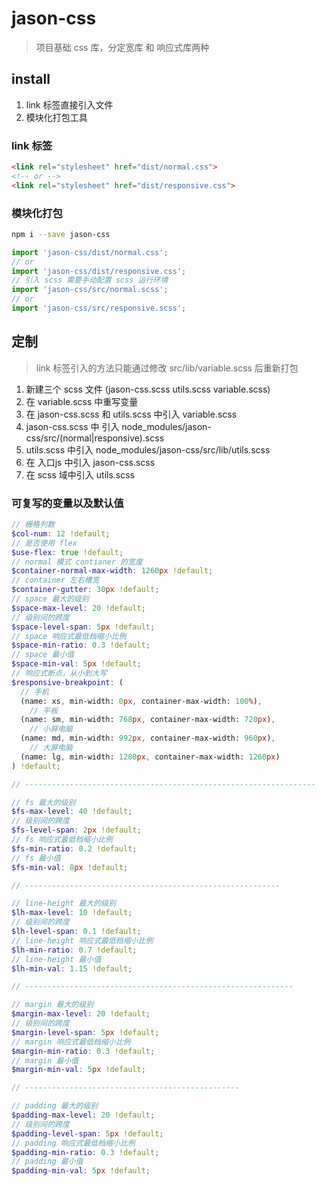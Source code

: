 # jason-css
> 项目基础 css 库，分定宽库 和 响应式库两种

## install

1. link 标签直接引入文件
2. 模块化打包工具

### link 标签
```html
<link rel="stylesheet" href="dist/normal.css">
<!-- or -->
<link rel="stylesheet" href="dist/responsive.css">
```

### 模块化打包
```bash
npm i --save jason-css
```

```javascript
import 'jason-css/dist/normal.css';
// or
import 'jason-css/dist/responsive.css';
// 引入 scss 需要手动配置 scss 运行环境
import 'jason-css/src/normal.scss';
// or
import 'jason-css/src/responsive.scss';
```

## 定制
> link 标签引入的方法只能通过修改 src/lib/variable.scss 后重新打包

1. 新建三个 scss 文件 (jason-css.scss utils.scss variable.scss)
2. 在 variable.scss 中重写变量
3. 在 jason-css.scss 和 utils.scss 中引入 variable.scss
4. jason-css.scss 中 引入 node_modules/jason-css/src/(normal|responsive).scss
5. utils.scss 中引入 node_modules/jason-css/src/lib/utils.scss
6. 在 入口js 中引入 jason-css.scss
7. 在 scss 域中引入 utils.scss

### 可复写的变量以及默认值
```scss
// 栅格列数
$col-num: 12 !default;
// 是否使用 flex
$use-flex: true !default;
// normal 模式 contianer 的宽度
$container-normal-max-width: 1260px !default;
// container 左右槽宽
$container-gutter: 30px !default;
// space 最大的级别
$space-max-level: 20 !default;
// 级别间的跨度
$space-level-span: 5px !default;
// space 响应式最低档缩小比例
$space-min-ratio: 0.3 !default;
// space 最小值
$space-min-val: 5px !default;
// 响应式断点，从小到大写
$responsive-breakpoint: (
  // 手机
  (name: xs, min-width: 0px, container-max-width: 100%),
    // 平板
  (name: sm, min-width: 768px, container-max-width: 720px),
    // 小屏电脑
  (name: md, min-width: 992px, container-max-width: 960px),
    // 大屏电脑
  (name: lg, min-width: 1280px, container-max-width: 1260px)
) !default;

// -----------------------------------------------------------------

// fs 最大的级别
$fs-max-level: 40 !default;
// 级别间的跨度
$fs-level-span: 2px !default;
// fs 响应式最低档缩小比例
$fs-min-ratio: 0.2 !default;
// fs 最小值
$fs-min-val: 8px !default;

// ---------------------------------------------------------

// line-height 最大的级别
$lh-max-level: 10 !default;
// 级别间的跨度
$lh-level-span: 0.1 !default;
// line-height 响应式最低档缩小比例
$lh-min-ratio: 0.7 !default;
// line-height 最小值
$lh-min-val: 1.15 !default;

// ------------------------------------------------------------

// margin 最大的级别
$margin-max-level: 20 !default;
// 级别间的跨度
$margin-level-span: 5px !default;
// margin 响应式最低档缩小比例
$margin-min-ratio: 0.3 !default;
// margin 最小值
$margin-min-val: 5px !default;

// ------------------------------------------------

// padding 最大的级别
$padding-max-level: 20 !default;
// 级别间的跨度
$padding-level-span: 5px !default;
// padding 响应式最低档缩小比例
$padding-min-ratio: 0.3 !default;
// padding 最小值
$padding-min-val: 5px !default;
```